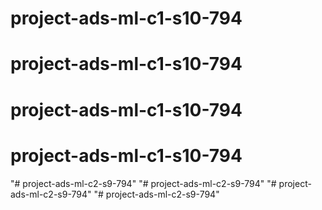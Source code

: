 # project-ads-ml-c1-s10-794
# project-ads-ml-c1-s10-794
# project-ads-ml-c1-s10-794
# project-ads-ml-c1-s10-794
"# project-ads-ml-c2-s9-794" 
"# project-ads-ml-c2-s9-794" 
"# project-ads-ml-c2-s9-794" 
"# project-ads-ml-c2-s9-794" 
